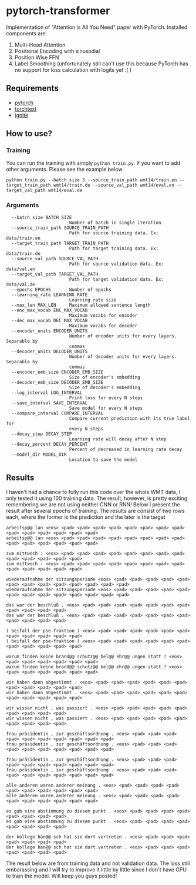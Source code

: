 # pytorch-transformer
Implementation of "Attention is All You Need" paper with PyTorch.
Installed components are:
1. Multi-Head Attention
2. Positional Encoding with sinusodial
3. Position Wise FFN
4. Label Smoothing (unfortunately still can't use this because PyTorch has no support for loss calculation with logits yet :( )

## Requirements
* [pytorch](http://pytorch.org/)
* [torchtext](https://github.com/pytorch/text/)
* [ignite](https://github.com/pytorch/ignite/)

## How to use?
### Training
You can run the training with simply `python train.py`. If you want to add other arguments. Please see the example below
```
python train.py --batch_size 3 --source_train_path wmt14/train.en --target_train_path wmt14/train.de --source_val_path wmt14/eval.en --target_val_path wmt14/eval.de
```
### Arguments
```
  --batch_size BATCH_SIZE
                        Number of batch in single iteration
  --source_train_path SOURCE_TRAIN_PATH
                        Path for source training data. Ex: data/train.en
  --target_train_path TARGET_TRAIN_PATH
                        Path for target training data. Ex: data/train.de
  --source_val_path SOURCE_VAL_PATH
                        Path for source validation data. Ex: data/val.en
  --target_val_path TARGET_VAL_PATH
                        Path for target validation data. Ex: data/val.de
  --epochs EPOCHS       Number of epochs
  --learning_rate LEARNING_RATE
                        Learning rate size
  --max_len MAX_LEN     Maximum allowed sentence length
  --enc_max_vocab ENC_MAX_VOCAB
                        Maximum vocabs for encoder
  --dec_max_vocab DEC_MAX_VOCAB
                        Maximum vocabs for decoder
  --encoder_units ENCODER_UNITS
                        Number of encoder units for every layers. Separable by
                        commas
  --decoder_units DECODER_UNITS
                        Number of decoder units for every layers. Separable by
                        commas
  --encoder_emb_size ENCODER_EMB_SIZE
                        Size of encoder's embedding
  --decoder_emb_size DECODER_EMB_SIZE
                        Size of decoder's embedding
  --log_interval LOG_INTERVAL
                        Print loss for every N steps
  --save_interval SAVE_INTERVAL
                        Save model for every N steps
  --compare_interval COMPARE_INTERVAL
                        Compare current prediction with its true label for
                        every N steps
  --decay_step DECAY_STEP
                        Learning rate will decay after N step
  --decay_percent DECAY_PERCENT
                        Percent of decreased in learning rate decay
  --model_dir MODEL_DIR
                        Location to save the model
```

## Results
I haven't had a chance to fully run this code over the whole WMT data, I only tested it using 100 training data. The result, however, is pretty exciting remembering we are not using neither CNN or RNN! Below I present the result after several epochs of training. The results are consist of two rows each, where the former is the prediction and the later is the target
```
arbeitsp@@ lan <eos> <pad> <pad> <pad> <pad> <pad> <pad> <pad> <pad> <pad> <pad> <pad> <pad> <pad> <pad>
arbeitsp@@ lan <eos> <pad> <pad> <pad> <pad> <pad> <pad> <pad> <pad> <pad> <pad> <pad> <pad> <pad> <pad>

zum mittwoch : <eos> <pad> <pad> <pad> <pad> <pad> <pad> <pad> <pad> <pad> <pad> <pad> <pad> <pad>
zum mittwoch : <eos> <pad> <pad> <pad> <pad> <pad> <pad> <pad> <pad> <pad> <pad> <pad> <pad> <pad>

wiederaufnahme der sitzungsperiode <eos> <pad> <pad> <pad> <pad> <pad> <pad> <pad> <pad> <pad> <pad> <pad> <pad> <pad>
wiederaufnahme der sitzungsperiode <eos> <pad> <pad> <pad> <pad> <pad> <pad> <pad> <pad> <pad> <pad> <pad> <pad> <pad>

das war der beschluß . <eos> <pad> <pad> <pad> <pad> <pad> <pad> <pad> <pad> <pad> <pad> <pad>
das war der beschluß . <eos> <pad> <pad> <pad> <pad> <pad> <pad> <pad> <pad> <pad> <pad> <pad>

( beifall der pse-fraktion ) <eos> <pad> <pad> <pad> <pad> <pad> <pad> <pad> <pad> <pad> <pad> <pad>
( beifall der pse-fraktion ) <eos> <pad> <pad> <pad> <pad> <pad> <pad> <pad> <pad> <pad> <pad> <pad>

warum finden keine brand@@ schutz@@ bel@@ ehr@@ ungen statt ? <eos> <pad> <pad> <pad> <pad> <pad> <pad>
warum finden keine brand@@ schutz@@ bel@@ ehr@@ ungen statt ? <eos> <pad> <pad> <pad> <pad> <pad> <pad>

wir haben dann abgestimmt . <eos> <pad> <pad> <pad> <pad> <pad> <pad> <pad> <pad> <pad> <pad> <pad>
wir haben dann abgestimmt . <eos> <pad> <pad> <pad> <pad> <pad> <pad> <pad> <pad> <pad> <pad> <pad>

wir wissen nicht , was passiert . <eos> <pad> <pad> <pad> <pad> <pad> <pad> <pad> <pad> <pad>
wir wissen nicht , was passiert . <eos> <pad> <pad> <pad> <pad> <pad> <pad> <pad> <pad> <pad>

frau präsidentin , zur geschäftsordnung . <eos> <pad> <pad> <pad> <pad> <pad> <pad> <pad> <pad> <pad> <pad>
frau präsidentin , zur geschäftsordnung . <eos> <pad> <pad> <pad> <pad> <pad> <pad> <pad> <pad> <pad> <pad>

frau präsidentin , zur geschäftsordnung . <eos> <pad> <pad> <pad> <pad> <pad> <pad> <pad> <pad> <pad> <pad>
frau präsidentin , zur geschäftsordnung . <eos> <pad> <pad> <pad> <pad> <pad> <pad> <pad> <pad> <pad> <pad>

alle anderen waren anderer meinung . <eos> <pad> <pad> <pad> <pad> <pad> <pad> <pad> <pad> <pad> <pad>
alle anderen waren anderer meinung . <eos> <pad> <pad> <pad> <pad> <pad> <pad> <pad> <pad> <pad> <pad>

es gab eine abstimmung zu diesem punkt . <eos> <pad> <pad> <pad> <pad> <pad> <pad> <pad> <pad>
es gab eine abstimmung zu diesem punkt . <eos> <pad> <pad> <pad> <pad> <pad> <pad> <pad> <pad>

der kollege hän@@ sch hat sie dort vertreten . <eos> <pad> <pad> <pad> <pad> <pad> <pad> <pad>
der kollege hän@@ sch hat sie dort vertreten . <eos> <pad> <pad> <pad> <pad> <pad> <pad> <pad>
```
The result below are from training data and not validation data. The loss still embarassing and I will try to improve it little by little since I don't have GPU to train the model. Will keep you guys posted!
